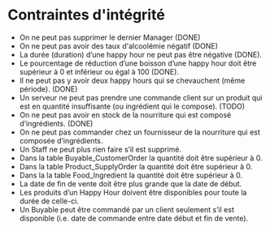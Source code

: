 # Contraintes d'intégrité
* On ne peut pas supprimer le dernier Manager (DONE)
* On ne peut pas avoir des taux d'alcoolémie négatif (DONE)
* La durée (duration) d’une happy hour ne peut pas être négative (DONE).
* Le pourcentage de réduction d’une boisson d’une happy hour doit être supérieur à 0 et inférieur ou égal à 100 (DONE).
* Il ne peut pas y avoir deux happy hours qui se chevauchent (même période). (DONE)
* Un serveur ne peut pas prendre une commande client sur un produit qui est en quantité insuffisante (ou ingrédient qui le compose). (TODO)
* On ne peut pas avoir en stock de la nourriture qui est composé d’ingrédients. (DONE)
* On ne peut pas commander chez un fournisseur de la nourriture qui est composée d’ingrédients.
* Un Staff ne peut plus rien faire s’il est supprimé.
* Dans la table Buyable_CustomerOrder la quantité doit être supérieur à 0.
* Dans la table Product_SupplyOrder la quantité doit être supérieur à 0.
* Dans la la table Food_Ingredient la quantité doit être supérieur à 0.
* La date de fin de vente doit être plus grande que la date de début.
* Les produits d’un Happy Hour doivent être disponibles pour toute la durée de celle-ci.
* Un Buyable peut être commandé par un client seulement s’il est disponible (i.e. date de commande entre date début et fin de vente).
